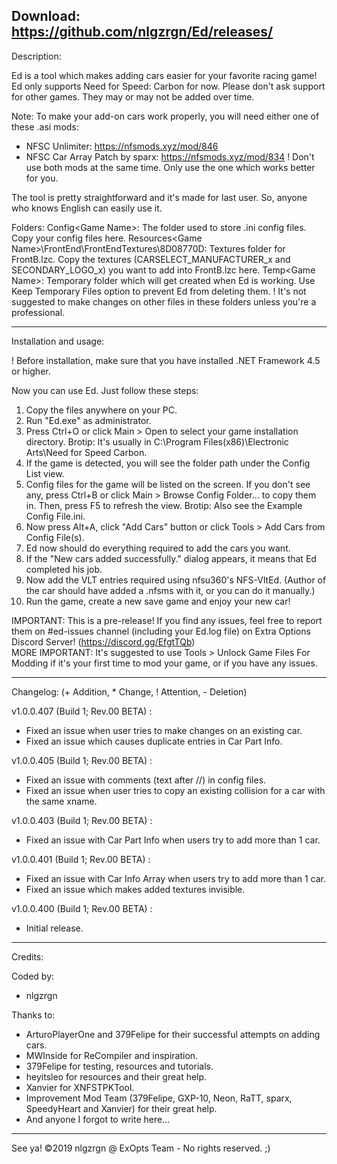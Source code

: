 Download: https://github.com/nlgzrgn/Ed/releases/
------------------------------------------------------------------------------------------------------------
Description:

Ed is a tool which makes adding cars easier for your favorite racing game!
Ed only supports Need for Speed: Carbon for now. Please don't ask support for other games. They may or may not be added over time.

Note: To make your add-on cars work properly, you will need either one of these .asi mods:
- NFSC Unlimiter: https://nfsmods.xyz/mod/846
- NFSC Car Array Patch by sparx: https://nfsmods.xyz/mod/834
! Don't use both mods at the same time. Only use the one which works better for you.

The tool is pretty straightforward and it's made for last user. So, anyone who knows English can easily use it.

Folders:
Config\<Game Name>: The folder used to store .ini config files. Copy your config files here.
Resources\<Game Name>\FrontEnd\FrontEndTextures\8D08770D: Textures folder for FrontB.lzc. Copy the textures (CARSELECT_MANUFACTURER_x and SECONDARY_LOGO_x) you want to add into FrontB.lzc here.
Temp\<Game Name>: Temporary folder which will get created when Ed is working. Use Keep Temporary Files option to prevent Ed from deleting them.
! It's not suggested to make changes on other files in these folders unless you're a professional.

------------------------------------------------------------------------------------------------------------
Installation and usage:

! Before installation, make sure that you have installed .NET Framework 4.5 or higher.

Now you can use Ed. Just follow these steps:

1) Copy the files anywhere on your PC.
2) Run "Ed.exe" as administrator.
3) Press Ctrl+O or click Main > Open to select your game installation directory.
Brotip: It's usually in C:\Program Files(x86)\Electronic Arts\Need for Speed Carbon.
4) If the game is detected, you will see the folder path under the Config List view.
5) Config files for the game will be listed on the screen. If you don't see any, press Ctrl+B or click Main > Browse Config Folder... to copy them in. Then, press F5 to refresh the view.
Brotip: Also see the Example Config File.ini.
6) Now press Alt+A, click "Add Cars" button or click Tools > Add Cars from Config File(s).
7) Ed now should do everything required to add the cars you want.
8) If the "New cars added successfully." dialog appears, it means that Ed completed his job.
9) Now add the VLT entries required using nfsu360's NFS-VltEd. (Author of the car should have added a .nfsms with it, or you can do it manually.)
10) Run the game, create a new save game and enjoy your new car!

IMPORTANT: This is a pre-release! If you find any issues, feel free to report them on #ed-issues channel (including your Ed.log file) on Extra Options Discord Server! (https://discord.gg/EfgtTQb)  
MORE IMPORTANT: It's suggested to use Tools > Unlock Game Files For Modding if it's your first time to mod your game, or if you have any issues.  

------------------------------------------------------------------------------------------------------------
Changelog: (+ Addition, * Change, ! Attention, - Deletion)

v1.0.0.407 (Build 1; Rev.00 BETA) :
* Fixed an issue when user tries to make changes on an existing car.
* Fixed an issue which causes duplicate entries in Car Part Info.

v1.0.0.405 (Build 1; Rev.00 BETA) :
* Fixed an issue with comments (text after //) in config files.
* Fixed an issue when user tries to copy an existing collision for a car with the same xname.

v1.0.0.403 (Build 1; Rev.00 BETA) :
* Fixed an issue with Car Part Info when users try to add more than 1 car.

v1.0.0.401 (Build 1; Rev.00 BETA) :
* Fixed an issue with Car Info Array when users try to add more than 1 car.
* Fixed an issue which makes added textures invisible.

v1.0.0.400 (Build 1; Rev.00 BETA) :
+ Initial release.
------------------------------------------------------------------------------------------------------------
Credits:

Coded by:
- nlgzrgn

Thanks to:
- ArturoPlayerOne and 379Felipe for their successful attempts on adding cars.
- MWInside for ReCompiler and inspiration.
- 379Felipe for testing, resources and tutorials.
- heyitsleo for resources and their great help.
- Xanvier for XNFSTPKTool.
- Improvement Mod Team (379Felipe, GXP-10, Neon, RaTT, sparx, SpeedyHeart and Xanvier) for their great help.
- And anyone I forgot to write here...
------------------------------------------------------------------------------------------------------------

See ya!
©2019 nlgzrgn @ ExOpts Team - No rights reserved. ;)
